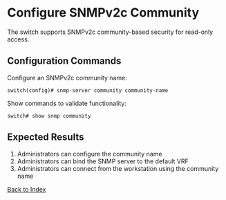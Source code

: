 # Configure SNMPv2c Community

The switch supports SNMPv2c community-based security for read-only access.

## Configuration Commands

Configure an SNMPv2c community name:

```
switch(config)# snmp-server community community-name 
```

Show commands to validate functionality:

```
switch# show snmp community
```

## Expected Results

1. Administrators can configure the community name
2. Administrators can bind the SNMP server to the default VRF
3. Administrators can connect from the workstation using the community name

[Back to Index](index.md)
